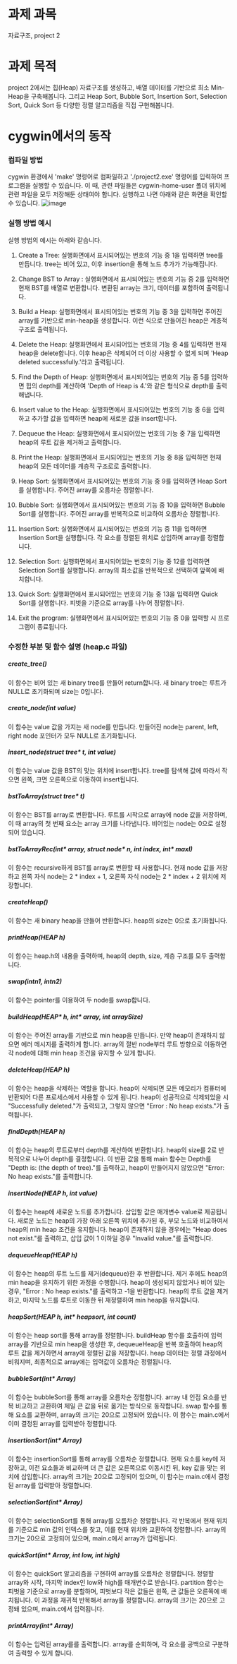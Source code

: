# 과제 과목
자료구조, project 2

# 과제 목적
project 2에서는 힙(Heap) 자료구조를 생성하고, 배열 데이터를 기반으로 최소 Min-Heap을 구축해봅니다. 그리고 Heap Sort, Bubble Sort, Insertion Sort, Selection Sort, Quick Sort 등 다양한 정렬 알고리즘을 직접 구현해봅니다.

# cygwin에서의 동작
### 컴파일 방법
cygwin 환경에서 'make' 명령어로 컴파일하고 './project2.exe' 명령어를 입력하여 프로그램을 실행할 수 있습니다. 이 때, 관련 파일들은 cygwin-home-user 폴더 위치에 관련 파일을 모두 저장해둔 상태여야 합니다. 실행하고 나면 아래와 같은 화면을 확인할 수 있습니다.
![image](https://github.com/user-attachments/assets/aa5a7d30-fb27-411c-bc25-e78eab889f5b)


### 실행 방법 예시
실행 방법의 예시는 아래와 같습니다.

1. Create a Tree: 실행화면에서 표시되어있는 번호의 기능 중 1을 입력하면 tree를 만듭니다. tree는 비어 있고, 이후 insertion을 통해 노드 추가가 가능해집니다.

2. Change BST to Array : 실행화면에서 표시되어있는 번호의 기능 중 2를 입력하면 현재 BST를 배열로 변환합니다. 변환된 array는 크기, 데이터를 포함하여 출력됩니다.

3. Build a Heap: 실행화면에서 표시되어있는 번호의 기능 중 3을 입력하면 주어진 array를 기반으로 min-heap을 생성합니다. 이런 식으로 만들어진 heap은 계층적 구조로 출력됩니다.

4. Delete the Heap: 실행화면에서 표시되어있는 번호의 기능 중 4를 입력하면 현재 heap을 delete합니다. 이후 heap은 삭제되어 더 이상 사용할 수 없게 되며 'Heap deleted successfully.'라고 출력됩니다.

5. Find the Depth of Heap: 실행화면에서 표시되어있는 번호의 기능 중 5를 입력하면 힙의 depth를 계산하여 'Depth of Heap is 4.'와 같은 형식으로 depth를 출력해냅니다.

6. Insert value to the Heap: 실행화면에서 표시되어있는 번호의 기능 중 6을 입력하고 추가할 값을 입력하면 heap에 새로운 값을 insert합니다.

7. Dequeue the Heap: 실행화면에서 표시되어있는 번호의 기능 중 7을 입력하면 heap의 루트 값을 제거하고 출력합니다.

8. Print the Heap: 실행화면에서 표시되어있는 번호의 기능 중 8을 입력하면 현재 heap의 모든 데이터를 계층적 구조로로 출력합니다.

9. Heap Sort: 실행화면에서 표시되어있는 번호의 기능 중 9를 입력하면 Heap Sort를 실행합니다. 주어진 array를 오름차순 정렬합니다.

10. Bubble Sort: 실행화면에서 표시되어있는 번호의 기능 중 10을 입력하면 Bubble Sort를 실행합니다. 주어진 array를 반복적으로 비교하여 오름차순 정렬합니다.

11. Insertion Sort: 실행화면에서 표시되어있는 번호의 기능 중 11을 입력하면 Insertion Sort을 실행합니다. 각 요소를 정렬된 위치로 삽입하며 array를 정렬합니다.

12. Selection Sort: 실행화면에서 표시되어있는 번호의 기능 중 12를 입력하면 Selection Sort를 실행합니다. array의 최소값을 반복적으로 선택하여 앞쪽에 배치합니다.

13. Quick Sort: 실행화면에서 표시되어있는 번호의 기능 중 13을 입력하면 Quick Sort를 실행합니다. 피벗을 기준으로 array를 나누어 정렬합니다.

14. Exit the program: 실행화면에서 표시되어있는 번호의 기능 중 0을 입력할 시 프로그램이 종료됩니다.


### 수정한 부분 및 함수 설명 (heap.c 파일)

##### create_tree()
이 함수는 비어 있는 새 binary tree를 만들어 return합니다. 새 binary tree는 루트가 NULL로 초기화되며 size는 0입니다.

##### create_node(int value)
이 함수는 value 값을 가지는 새 node를 만듭니다. 만들어진 node는 parent, left, right node 포인터가 모두 NULL로 초기화됩니다.

##### insert_node(struct tree* t, int value)
이 함수는 value 값을 BST의 맞는 위치에 insert합니다. tree를 탐색해 값에 따라서 작으면 왼쪽, 크면 오른쪽으로 이동하여 insert됩니다.

##### bstToArray(struct tree* t)
이 함수는 BST를 array로 변환합니다. 루트를 시작으로 array에 node 값을 저장하며, 이 때 array의 첫 번째 요소는 array 크기를 나타냅니다. 비어있는 node는 0으로 설정되어 있습니다.

##### bstToArrayRec(int* array, struct node* n, int index, int* maxI)
이 함수는 recursive하게 BST를 array로 변환할 때 사용합니다. 현재 node 값을 저장하고 왼쪽 자식 node는 2 * index + 1, 오른쪽 자식 node는 2 * index + 2 위치에 저장합니다.

##### createHeap()
이 함수는 새 binary heap을 만들어 반환합니다. heap의 size는 0으로 초기화됩니다.

##### printHeap(HEAP h)
이 함수는 heap.h의 내용을 출력하며, heap의 depth, size, 계층 구조를 모두 출력합니다. 

##### swap(int*n1, int*n2)
이 함수는 pointer를 이용하여 두 node를 swap합니다. 

##### buildHeap(HEAP* h, int* array, int arraySize)
이 함수는 주어진 array를 기반으로 min heap을 만듭니다. 만약 heap이 존재하지 않으면 에러 메시지를 출력하게 합니다. array의 절반 node부터 루트 방향으로 이동하면 각 node에 대해 min heap 조건을 유지할 수 있게 합니다. 

##### deleteHeap(HEAP h)
이 함수는 heap을 삭제하는 역할을 합니다. heap이 삭제되면 모든 메모리가 컴퓨터에 반환되어 다른 프로세스에서 사용할 수 있게 됩니다. heap이 성공적으로 삭제되었을 시 "Successfully deleted."가 출력되고, 그렇지 않으면 "Error : No heap exists."가 출력됩니다.

##### findDepth(HEAP h)
이 함수는 heap의 루트로부터 depth를 계산하여 반환합니다. heap의 size를 2로 반복적으로 나누어 depth를 결정합니다. 이 반환 값을 통해 main 함수는 Depth를 "Depth is: (the depth of tree)."를 출력하고, heap이 만들어지지 않았으면 "Error: No heap exists."를 출력합니다.

##### insertNode(HEAP h, int value)
이 함수는 heap에 새로운 노드를 추가합니다. 삽입할 값은 매개변수 value로 제공됩니다. 새로운 노드는 heap의 가장 아래 오른쪽 위치에 추가된 후, 부모 노드와 비교하여서 heap의 min heap 조건을 유지합니다. heap이 존재하지 않을 경우에는 "Heap does not exist."를 출력하고, 삽입 값이 1 이하일 경우 "Invalid value."를 출력합니다.

##### dequeueHeap(HEAP h)
이 함수는 heap의 루트 노드를 제거(dequeue)한 후 반환합니다. 제거 후에도 heap의 min heap을 유지하기 위한 과정을 수행합니다. heap이 생성되지 않았거나 비어 있는 경우, "Error : No heap exists."를 출력하고 -1을 반환합니다. heap의 루트 값을 제거하고, 마지막 노드를 루트로 이동한 뒤 재정렬하여 min heap을 유지합니다.

##### heapSort(HEAP h, int* heapsort, int count)
이 함수는 heap sort를 통해 array를 정렬합니다. buildHeap 함수를 호출하여 입력 array를 기반으로 min heap을 생성한 후, dequeueHeap을 반복 호출하여 heap의 루트 값을 제거하면서 array에 정렬된 값을 저장합니다. heap 데이터는 정렬 과정에서 비워지며, 최종적으로 array에는 입력값이 오름차순 정렬됩니다.

##### bubbleSort(int* Array)
이 함수는 bubbleSort를 통해 array를 오름차순 정렬합니다. array 내 인접 요소를 반복 비교하고 교환하여 제일 큰 값을 뒤로 옮기는 방식으로 동작합니다. swap 함수를 통해 요소를 교환하며, array의 크기는 20으로 고정되어 있습니다. 이 함수는 main.c에서 이미 결정된 array를 입력받아 정렬합니다.

##### insertionSort(int* Array)
이 함수는 insertionSort를 통해 array를 오름차순 정렬합니다. 현재 요소를 key에 저장하고, 이전 요소들과 비교하며 더 큰 값은 오른쪽으로 이동시킨 뒤, key 값을 맞는 위치에 삽입합니다. array의 크기는 20으로 고정되어 있으며, 이 함수는 main.c에서 결정된 array를 입력받아 정렬합니다. 

##### selectionSort(int* Array)
이 함수는 selectionSort를 통해 array를 오름차순 정렬합니다. 각 반복에서 현재 위치를 기준으로 min 값의 인덱스를 찾고, 이를 현재 위치와 교환하여 정렬합니다. array의 크기는 20으로 고정되어 있으며, main.c에서 array가 입력됩니다. 

##### quickSort(int* Array, int low, int high)
이 함수는 quickSort 알고리즘을 구현하여 array를 오름차순 정렬합니다. 정렬할 array와 시작, 마지막 index인 low와 high를 매개변수로 받습니다. partition 함수는 피벗을 기준으로 array를 분할하며, 피벗보다 작은 값들은 왼쪽, 큰 값들은 오른쪽에 배치됩니다. 이 과정을 재귀적 반복해서 array를 정렬합니다. array의 크기는 20으로 고정돼 있으며, main.c에서 입력됩니다. 

##### printArray(int* Array)
이 함수는 입력된 array를를 출력합니다. array를 순회하며, 각 요소를 공백으로 구분하여 출력할 수 있게 합니다.





